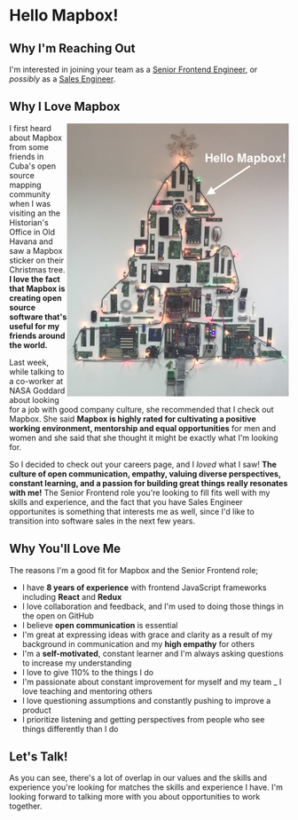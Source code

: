 # Hello Mapbox!

## Why I'm Reaching Out

I'm interested in joining your team as a [Senior Frontend Engineer](https://boards.greenhouse.io/mapbox/jobs/1005728?gh_jid=1005728), or _possibly_ as a [Sales Engineer](https://boards.greenhouse.io/mapbox/jobs/962447?gh_jid=962447).

## Why I Love Mapbox

<img src="mapbox-tree-cuba.jpg" width="400" align="right"/>

I first heard about Mapbox from some friends in Cuba's open source mapping community when I was visiting an the Historian's Office in Old Havana and saw a Mapbox sticker on their Christmas tree. **I love the fact that Mapbox is creating open source software that's useful for my friends around the world.**

Last week, while talking to a co-worker at NASA Goddard about looking for a job with good company culture, she recommended that I check out Mapbox. She said **Mapbox is highly rated for cultivating a positive working environment, mentorship and equal opportunities** for men and women and she said that she thought it might be exactly what I'm looking for.

So I decided to check out your careers page, and I *loved* what I saw! **The culture of open communication, empathy, valuing diverse perspectives, constant learning, and a passion for building great things really resonates with me!** The Senior Frontend role you're looking to fill fits well with my skills and experience, and the fact that you have Sales Engineer opportunites is something that interests me as well, since I'd like to transition into software sales in the next few years.

## Why You'll Love Me

The reasons I'm a good fit for Mapbox and the Senior Frontend role;

- I have **8 years of experience** with frontend JavaScript frameworks including **React** and **Redux**
- I love collaboration and feedback, and I'm used to doing those things in the open on GitHub
- I believe **open communication** is essential
- I'm great at expressing ideas with grace and clarity as a result of my background in communication and my **high empathy** for others
- I'm a **self-motivated**, constant learner and I'm always asking questions to increase my understanding
- I love to give 110% to the things I do
- I'm passionate about constant improvement for myself and my team
_ I love teaching and mentoring others
- I love questioning assumptions and constantly pushing to improve a product
- I prioritize listening and getting perspectives from people who see things differently than I do

## Let's Talk!

As you can see, there's a lot of overlap in our values and the skills and experience you're looking for matches the skills and experience I have. I'm looking forward to talking more with you about opportunities to work together.
